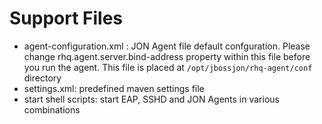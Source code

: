 # Support Files

* agent-configuration.xml : JON Agent file default confguration. Please change rhq.agent.server.bind-address property within this file before you run the agent. This file is placed at ```/opt/jbossjon/rhq-agent/conf``` directory
* settings.xml: predefined maven settings file
* start shell scripts: start EAP, SSHD and JON Agents in various combinations
